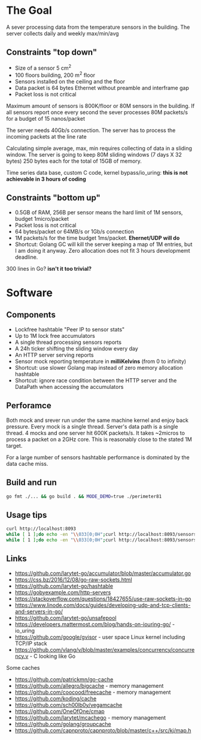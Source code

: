 

# The Goal

A sever processing data from the temperature sensors in the building.
The server collects daily and weekly max/min/avg

## Constraints "top down"

* Size of a sensor 5 cm<sup>2</sup>
* 100 floors building, 200 m<sup>2</sup> floor
* Sensors installed on the ceiling and the floor 
* Data packet is 64 bytes Ethernet without preamble and interframe gap
* Packet loss is not critical

Maximum amount of sensors is 800K/floor or 80M sensors in the building.
If all sensors report once every second the sever processes 80M packets/s for a budget of 15 nanos/packet

The server needs 40Gb/s connection. The server has to process the incoming packets at the line rate 

Calculating simple average, max, min requires collecting of data in a sliding window. 
The server is going to keep 80M sliding windows (7 days X 32 bytes) 250 bytes each for the total of 15GB of memory. 

Time series data base, custom C code, kernel bypass/io_uring: **this is not achievable in 3 hours of coding**

## Constraints "bottom up"

* 0.5GB of RAM, 256B per sensor means the hard limit of 1M sensors, budget 1micro/packet
* Packet loss is not critical
* 64 bytes/packet or 64MB/s or 1Gb/s connection
* 1M packets/s for the time budget 1ms/packet. **Ehernet/UDP will do**
* Shortcut: Golang GC will kill the server keeping a map of 1M entries, but I am doing it anyway. Zero allocation does not fit 3 hours developmemt deadline.

300 lines in Go? **isn't it too trivial?**

# Software 

## Components

* Lockfree hashtable "Peer IP to sensor stats"
* Up to 1M lock free accumulators
* A single thread processing sensors reports
* A 24h ticker shifting the sliding window every day
* An HTTP server serving reports
* Sensor mock reporting temperature in **milliKelvins** (from 0 to infinity)
* Shortcut: use slower Golang map instead of zero memory allocation hashtable
* Shortcut: ignore race condition between the HTTP server and the DataPath when accessing the accumulators

## Perforamce 

Both mock and srever run under the same machine kernel and enjoy back pressure. Every mock is a single thread.
Server's data path is a single thread. 4 mocks and one server hit 600K packets/s. It takes ~2micros to process a packet on a 2GHz core. This is reasonably close to the stated 1M target. 

For a large number of sensors hashtable performance is dominated by the data cache miss. 

## Build and run

```sh
go fmt ./... && go build . && MODE_DEMO=true ./perimeter81
```

## Usage tips

```sh
curl http://localhost:8093
while [ 1 ];do echo -en "\\033[0;0H";curl http://localhost:8093/sensorsweekly;sleep 0.2;done;
while [ 1 ];do echo -en "\\033[0;0H";curl http://localhost:8093/sensorsdaily;sleep 0.2;done;
```

## Links

* https://github.com/larytet-go/accumulator/blob/master/accumulator.go
* https://css.bz/2016/12/08/go-raw-sockets.html
* https://github.com/larytet-go/hashtable
* https://gobyexample.com/http-servers
* https://stackoverflow.com/questions/18427655/use-raw-sockets-in-go
* https://www.linode.com/docs/guides/developing-udp-and-tcp-clients-and-servers-in-go/
* https://github.com/larytet-go/unsafepool
* https://developers.mattermost.com/blog/hands-on-iouring-go/  - io_uring
* https://github.com/google/gvisor  - user space Linux kernel including TCP/IP stack
* https://github.com/vlang/v/blob/master/examples/concurrency/concurrency.v  - C looking like Go

Some caches

* https://github.com/patrickmn/go-cache
* https://github.com/allegro/bigcache - memory management
* https://github.com/coocood/freecache  - memory management
* https://github.com/koding/cache
* https://github.com/sch00lb0y/vegamcache
* https://github.com/OneOfOne/cmap
* https://github.com/larytet/mcachego - memory management
* https://github.com/golang/groupcache
* https://github.com/capnproto/capnproto/blob/master/c++/src/kj/map.h